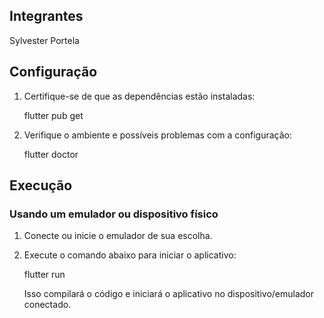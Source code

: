 ## Integrantes
  Sylvester Portela
  
## Configuração

1. Certifique-se de que as dependências estão instaladas:

   flutter pub get

2. Verifique o ambiente e possíveis problemas com a configuração:

   flutter doctor

## Execução

### Usando um emulador ou dispositivo físico

1. Conecte ou inicie o emulador de sua escolha.
2. Execute o comando abaixo para iniciar o aplicativo:

   flutter run

   Isso compilará o código e iniciará o aplicativo no dispositivo/emulador conectado.